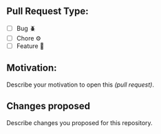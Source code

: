 ## Pull Request Type:

- [ ] Bug :beetle:
- [ ] Chore :gear:
- [ ] Feature :rocket:

## Motivation:

Describe your motivation to open this _(pull request)_.

## Changes proposed

Describe changes you proposed for this repository.

